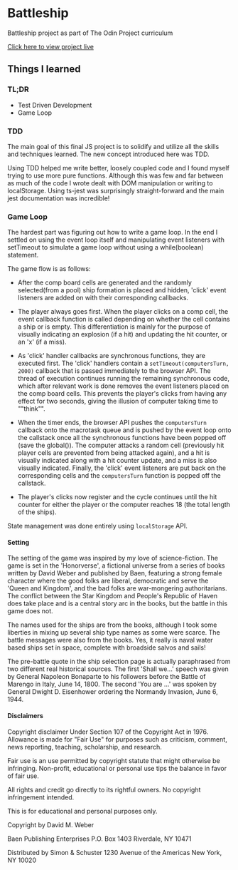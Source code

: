 # Battleship

Battleship project as part of The Odin Project curriculum

[Click here to view project live](https://athma-vasi.github.io/Battleship/)

## Things I learned

### TL;DR

- Test Driven Development
- Game Loop

### TDD

The main goal of this final JS project is to solidify and utilize all the skills and techniques learned. The new concept introduced here was TDD.

Using TDD helped me write better, loosely coupled code and I found myself trying to use more pure functions. Although this was few and far between as much of the code I wrote dealt with DOM manipulation or writing to localStorage. Using ts-jest was surprisingly straight-forward and the main jest documentation was incredible!

### Game Loop

The hardest part was figuring out how to write a game loop. In the end I settled on using the event loop itself and manipulating event listeners with setTimeout to simulate a game loop without using a while(boolean) statement.

The game flow is as follows:

- After the comp board cells are generated and the randomly selected(from a pool) ship formation is placed and hidden, 'click' event listeners are added on with their corresponding callbacks.

- The player always goes first. When the player clicks on a comp cell, the event callback function is called depending on whether the cell contains a ship or is empty. This differentiation is mainly for the purpose of visually indicating an explosion (if a hit) and updating the hit counter, or an 'x' (if a miss).

- As 'click' handler callbacks are synchronous functions, they are
  executed first. The 'click' handlers contain a `setTimeout(computersTurn, 2000)` callback that is passed immediately to the browser API. The thread of execution continues running the remaining synchronous code, which after relevant work is done removes the event listeners placed on the comp board cells. This prevents the player's clicks from having any effect for two seconds, giving the illusion of computer taking time to ""think"".

- When the timer ends, the browser API pushes the `computersTurn` callback onto the macrotask queue and is pushed by the event loop onto the callstack once all the synchronous functions have been popped off (save the global()). The computer attacks a random cell (previously hit player cells are prevented from being attacked again), and a hit is visually indicated along with a hit counter update, and a miss is also visually indicated. Finally, the 'click' event listeners are put back on the corresponding cells and the `computersTurn` function is popped off the callstack.

- The player's clicks now register and the cycle continues until the hit counter for either the player or the computer reaches 18 (the total length of the ships).

State management was done entirely using `localStorage` API.

#### Setting

The setting of the game was inspired by my love of science-fiction. The game is set in the 'Honorverse', a fictional universe from a series of books written by David Weber and published by Baen, featuring a strong female character where the good folks are liberal, democratic and serve the 'Queen and Kingdom', and the bad folks are war-mongering authoritarians. The conflict between the Star Kingdom and People's Republic of Haven does take place and is a central story arc in the books, but the battle in this game does not.

The names used for the ships are from the books, although I took some liberties in mixing up several ship type names as some were scarce. The battle messages were also from the books. Yes, it really is naval water based ships set in space, complete with broadside salvos and sails!

The pre-battle quote in the ship selection page is actually paraphrased from two different real historical sources. The first 'Shall we...' speech was given by General Napoleon Bonaparte to his followers before the Battle of Marengo in Italy, June 14, 1800. The second 'You are ...' was spoken by General Dwight D. Eisenhower ordering the Normandy Invasion, June 6, 1944.

#### Disclaimers

Copyright disclaimer Under Section 107 of the Copyright Act in 1976. Allowance is made for "Fair Use" for purposes such as criticism, comment, news reporting, teaching, scholarship, and research.

Fair use is an use permitted by copyright statute that might otherwise be infringing. Non-profit, educational or personal use tips the balance in favor of fair use.

All rights and credit go directly to its rightful owners. No copyright infringement intended.

This is for educational and personal purposes only.

Copyright by David M. Weber

Baen Publishing Enterprises
P.O. Box 1403
Riverdale, NY 10471

Distributed by Simon & Schuster
1230 Avenue of the Americas
New York, NY 10020
